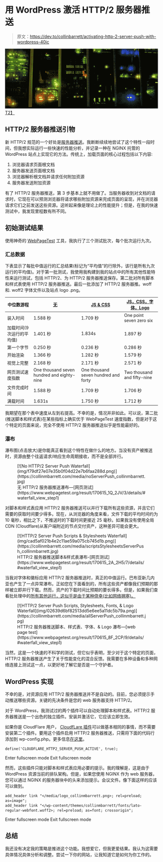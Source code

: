 # 用 WordPress 激活 HTTP/2 服务器推送

> 原文：<https://dev.to/collinbarrett/activating-http-2-server-push-with-wordpress-40ic>

[![HTTP/2 Server Push Racks](img/7e770fb632d4185cff822274df02a483.png)T2】](https://collinmbarrett.com/http2-server-push-wordpress/)

## HTTP/2 服务器推送引物

新 HTTP/2 规范的一个好处是[服务器推送](https://httpwg.org/specs/rfc7540.html#PushResources)。我断断续续地尝试了这个特性一段时间，但我想实际运行一些快速的性能分析，并记录一种在 NGINX 托管的 WordPress 站点上实现它的方法。传统上，加载页面的核心过程包括以下内容:

1.  浏览器请求页面根文档
2.  服务器发送页面根文档
3.  浏览器解析根文档并请求任何附加资源
4.  服务器发送附加资源

有了 HTTP/2 服务器推送，第 3 步基本上就不用做了。当服务器收到对文档的请求时，它现在可以预测浏览器将请求哪些附加资源来完成页面的呈现，并在浏览器请求它们之前发送这些资源。这听起来像是理论上的性能提升；但是，在我的快速测试中，我发现里程数有所不同。

## 初始测试结果

使用神奇的 [WebPageTest](https://www.webpagetest.org/) 工具，我执行了三个测试批次，每个批次运行九次。

### 汇总数据

下表显示了每批中值运行的汇总结果(标记为“平均值”的行除外，该行是所有九次运行的平均值)。对于第一批测试，我使用我构建到我的站点中的所有其他性能特性来运行测试，包括 HTTP/2、为 HTTP/2 服务器推送保存。第二批对所有脚本和样式表使用 HTTP/2 服务器推送。最后一批添加了 HTTP/2 服务器推。woff 和. woff2 字体文件以及站点 logo .png。

| 中位数游程 | [无](https://www.webpagetest.org/result/170615_1Q_2JV/3/details/#waterfall_view_step1) | [JS & CSS](https://www.webpagetest.org/result/170615_2A_2H5/7/details/#waterfall_view_step1) | [JS，CSS，字体，Logo](https://www.webpagetest.org/result/170615_8F_2CP/9/details/#waterfall_view_step1) |
| --- | --- | --- | --- |
| 装入时间 | 1.588 秒 | 1.709 秒 | One point seven zero six |
| 加载时间(9 次运行的平均值) | 1.401 秒 | 1.834s | 1.897 秒 |
| 第一个字节 | 0.250 秒 | 0.236 秒 | 0.286 秒 |
| 开始渲染 | 1.366 秒 | 1.282 秒 | 1.579 秒 |
| 视觉上完整 | 2.168 秒 | 2.171 秒 | 2.571 秒 |
| 网页测试速度指数 | One thousand seven hundred and eighty-nine | One thousand seven hundred and forty | Two thousand and fifty-nine |
| 文件完成时间 | 1.588 秒 | 1.709 秒 | 1.706 秒 |
| 满载时间 | 1.631s | 1.750 秒 | 1.712 秒 |

我期望在那个表中速度从左到右提高。不幸的是，情况并非如此。可以说，第二批(推送脚本和样式表)在某些指标上确实优于 WebPageTest 速度指数，但是对于这个特定的页面来说，完全不使用 HTTP/2 服务器推送似乎是性能最好的。

### 瀑布

瀑布图(点击放大)是你能真正看到这个特性在做什么的地方。当没有资产被推送时，资源由整个往返请求/响应生命周期接收，而不是全部并行。

<figure>[![No HTTP/2 Server Push Waterfall](img/f79df27e07e35b0f04d22e7b6faa288d.png)](https://collinmbarrett.com/media/noServerPush_collinmbarrett.jpg) 

<figcaption id="caption-attachment-4222">无 HTTP/2 服务器推送瀑布—[网页测试](https://www.webpagetest.org/result/170615_1Q_2JV/3/details/#waterfall_view_step1)</figcaption>

</figure>

对脚本和样式表应用 HTTP/2 服务器推送可以并行下载所有这些资源，并且它们需要的获取时间要少得多。现在，从浏览器的角度来看，文件下载的平均时间约为 10 毫秒，相比之下，不推送时的下载时间更接近 25 毫秒。如果我没有使用全局 CDN (Cloudflare)从客户端附近的节点交付资产，这种差异可能会更大。

<figure>[![HTTP/2 Server Push Scripts & Stylesheets Waterfall](img/cad5af021b4e2c11ae59a075cb745d1b.png)](https://collinmbarrett.com/media/scriptsStylesheetsServerPush_collinmbarrett.jpg) 

<figcaption id="caption-attachment-4223">HTTP/2 服务器推送脚本&样式表瀑布-[网页测试](https://www.webpagetest.org/result/170615_2A_2H5/7/details/#waterfall_view_step1)</figcaption>

</figure>

当我对字体和徽标应用 HTTP/2 服务器推送时，真正的中值运行。巴布亚新几内亚也产生了一点异常瀑布。正如您在下面看到的，所有这些资产都像我们预期的那样被立即并行下载。然而，资产的下载时间比预期的要长得多。但是，如果我们查看批处理中的[所有其他运行，这似乎是由于某种侥幸(比如网络拥塞)。](https://www.webpagetest.org/result/170615_8F_2CP/)

<figure>[![HTTP/2 Server Push Scripts, Stylesheets, Fonts, & Logo Waterfall](img/02639d6bf82513dd5e6ee5a11dc5b79a.png)](https://collinmbarrett.com/media/allServerPush_collinmbarrett.jpg) 

<figcaption id="caption-attachment-4224">HTTP/2 服务器推送脚本、样式表、字体、& Logo 瀑布—[web page test](https://www.webpagetest.org/result/170615_8F_2CP/9/details/#waterfall_view_step1)</figcaption>

</figure>

当然，这是一个快速的不科学的测试，但它似乎表明，至少对于这个特定的页面，HTTP/2 服务器推送产生了关于性能变化的混合反馈。我需要在多种设备和多种网络连接上测试这一点，以更好地了解它是否是一个守护者。

## WordPress 实现

不幸的是，对资源应用 HTTP/2 服务器推送并不是自动的。目前，您必须提示手动推送哪些资源。关键的先决条件是您的 web 服务器支持 HTTP/2。

对于 WordPress，我测试过的两个插件可以自动处理脚本和样式表。HTTP/2 服务器推送是一个出色的独立插件。安装并激活它，它应该立即生效。

如果你是 CloudFlare 用户， [CloudfLare 插件](https://wordpress.org/plugins/cloudflare/)可以做基本相同的事情，而不需要安装第二个插件。要用这个插件启用 HTTP/2 服务器推送，只需将下面的代码行添加到 wp-config.php。更多信息[在这里](https://support.cloudflare.com/hc/en-us/articles/115002816808-How-do-I-enable-HTTP-2-Server-Push-in-WordPress)。

```
define('CLOUDFLARE_HTTP2_SERVER_PUSH_ACTIVE', true); 
```

Enter fullscreen mode Exit fullscreen mode

然而，这些插件只能对脚本和样式表应用必要的提示。我的理解是，这是由于 WordPress 资源当前的排队架构。但是，如果您使用 NGINX 作为 web 服务器，您可以通过 NGINX 的服务器块中的头来添加提示。会议文件。像下面这样的应该可以做到。

```
add_header link "</media/logo_collinmbarrett.png>; rel=preload; as=image";
add_header link "</wp-content/themes/collinmbarrett/fonts/lato-regular-webfont.woff2>; rel=preload; as=font; crossorigin"; 
```

Enter fullscreen mode Exit fullscreen mode

## 总结

我还没有决定我的策略是推进这个功能。我想爱它，但我更爱结果。我认为这需要具体情况具体分析和调整。尝试一下你的网站，让我知道它是如何为你工作的。